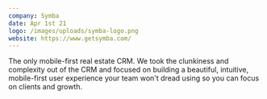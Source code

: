 ```yaml
---
company: Symba
date: Apr 1st 21
logo: /images/uploads/symba-logo.png
website: https://www.getsymba.com/
---
```

The only mobile-first real estate CRM. We took the clunkiness and complexity out of the CRM and focused on building a beautiful, intuitive, mobile-first user experience your team won't dread using so you can focus on clients and growth.